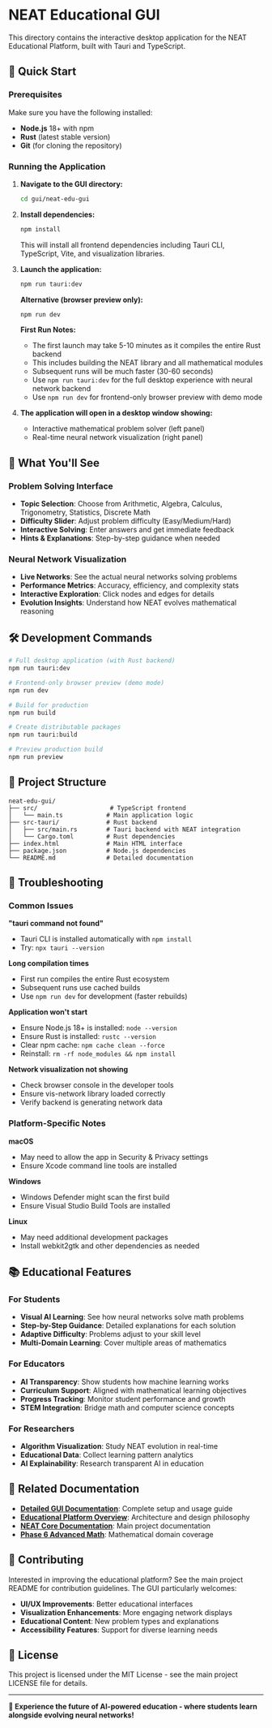 # NEAT Educational GUI

This directory contains the interactive desktop application for the NEAT Educational Platform, built with Tauri and TypeScript.

## 🚀 Quick Start

### Prerequisites

Make sure you have the following installed:
- **Node.js** 18+ with npm
- **Rust** (latest stable version)
- **Git** (for cloning the repository)

### Running the Application

1. **Navigate to the GUI directory:**
   ```bash
   cd gui/neat-edu-gui
   ```

2. **Install dependencies:**
   ```bash
   npm install
   ```
   This will install all frontend dependencies including Tauri CLI, TypeScript, Vite, and visualization libraries.

3. **Launch the application:**
   ```bash
   npm run tauri:dev
   ```
   
   **Alternative (browser preview only):**
   ```bash
   npm run dev
   ```
   
   **First Run Notes:**
   - The first launch may take 5-10 minutes as it compiles the entire Rust backend
   - This includes building the NEAT library and all mathematical modules
   - Subsequent runs will be much faster (30-60 seconds)
   - Use `npm run tauri:dev` for the full desktop experience with neural network backend
   - Use `npm run dev` for frontend-only browser preview with demo mode

4. **The application will open in a desktop window showing:**
   - Interactive mathematical problem solver (left panel)
   - Real-time neural network visualization (right panel)

## 🎯 What You'll See

### Problem Solving Interface
- **Topic Selection**: Choose from Arithmetic, Algebra, Calculus, Trigonometry, Statistics, Discrete Math
- **Difficulty Slider**: Adjust problem difficulty (Easy/Medium/Hard)
- **Interactive Solving**: Enter answers and get immediate feedback
- **Hints & Explanations**: Step-by-step guidance when needed

### Neural Network Visualization
- **Live Networks**: See the actual neural networks solving problems
- **Performance Metrics**: Accuracy, efficiency, and complexity stats
- **Interactive Exploration**: Click nodes and edges for details
- **Evolution Insights**: Understand how NEAT evolves mathematical reasoning

## 🛠️ Development Commands

```bash
# Full desktop application (with Rust backend)
npm run tauri:dev

# Frontend-only browser preview (demo mode)
npm run dev

# Build for production
npm run build

# Create distributable packages
npm run tauri:build

# Preview production build
npm run preview
```

## 📁 Project Structure

```
neat-edu-gui/
├── src/                    # TypeScript frontend
│   └── main.ts            # Main application logic
├── src-tauri/             # Rust backend
│   ├── src/main.rs        # Tauri backend with NEAT integration
│   └── Cargo.toml         # Rust dependencies
├── index.html             # Main HTML interface
├── package.json           # Node.js dependencies
└── README.md              # Detailed documentation
```

## 🔧 Troubleshooting

### Common Issues

**"tauri command not found"**
- Tauri CLI is installed automatically with `npm install`
- Try: `npx tauri --version`

**Long compilation times**
- First run compiles the entire Rust ecosystem
- Subsequent runs use cached builds
- Use `npm run dev` for development (faster rebuilds)

**Application won't start**
- Ensure Node.js 18+ is installed: `node --version`
- Ensure Rust is installed: `rustc --version`
- Clear npm cache: `npm cache clean --force`
- Reinstall: `rm -rf node_modules && npm install`

**Network visualization not showing**
- Check browser console in the developer tools
- Ensure vis-network library loaded correctly
- Verify backend is generating network data

### Platform-Specific Notes

**macOS**
- May need to allow the app in Security & Privacy settings
- Ensure Xcode command line tools are installed

**Windows**
- Windows Defender might scan the first build
- Ensure Visual Studio Build Tools are installed

**Linux**
- May need additional development packages
- Install webkit2gtk and other dependencies as needed

## 📚 Educational Features

### For Students
- **Visual AI Learning**: See how neural networks solve math problems
- **Step-by-Step Guidance**: Detailed explanations for each solution
- **Adaptive Difficulty**: Problems adjust to your skill level
- **Multi-Domain Learning**: Cover multiple areas of mathematics

### For Educators
- **AI Transparency**: Show students how machine learning works
- **Curriculum Support**: Aligned with mathematical learning objectives
- **Progress Tracking**: Monitor student performance and growth
- **STEM Integration**: Bridge math and computer science concepts

### For Researchers
- **Algorithm Visualization**: Study NEAT evolution in real-time
- **Educational Data**: Collect learning pattern analytics
- **AI Explainability**: Research transparent AI in education

## 🔗 Related Documentation

- **[Detailed GUI Documentation](neat-edu-gui/README.md)**: Complete setup and usage guide
- **[Educational Platform Overview](../docs/educational_gui_overview.md)**: Architecture and design philosophy
- **[NEAT Core Documentation](../README.md)**: Main project documentation
- **[Phase 6 Advanced Math](../docs/phase6_advanced_mathematics.md)**: Mathematical domain coverage

## 🤝 Contributing

Interested in improving the educational platform? See the main project README for contribution guidelines. The GUI particularly welcomes:

- **UI/UX Improvements**: Better educational interfaces
- **Visualization Enhancements**: More engaging network displays
- **Educational Content**: New problem types and explanations
- **Accessibility Features**: Support for diverse learning needs

## 📄 License

This project is licensed under the MIT License - see the main project LICENSE file for details.

---

**🧠 Experience the future of AI-powered education - where students learn alongside evolving neural networks!**